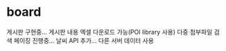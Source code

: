 # board
게시판 구현중...
게시판 내용 엑셀 다운로드 가능(POI library 사용)
다중 첨부파일
검색 페이징 진행중...
날씨 API 추가...
다른 서버 데이터 사용
